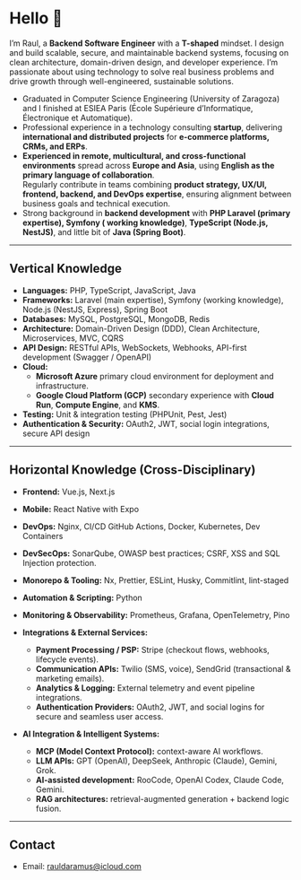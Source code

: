 # Hello 👋

I’m Raul, a **Backend Software Engineer** with a **T-shaped** mindset. I design and build scalable, secure, and maintainable backend systems, focusing on clean architecture, domain-driven design, and developer experience. I’m passionate about using technology to solve real business problems and drive growth through well-engineered, sustainable solutions.

- Graduated in Computer Science Engineering (University of Zaragoza) and I finished at  ESIEA Paris (École Supérieure d’Informatique, Électronique et Automatique).  
- Professional experience in a technology consulting **startup**, delivering **international and distributed projects** for **e-commerce platforms, CRMs, and ERPs**.  
- **Experienced in remote, multicultural, and cross-functional environments** spread across **Europe and Asia**, using **English as the primary language of collaboration**.  
  Regularly contribute in teams combining **product strategy, UX/UI, frontend, backend, and DevOps expertise**, ensuring alignment between business goals and technical execution.  
- Strong background in **backend development** with **PHP Laravel (primary expertise), Symfony ( working knowledge)**, **TypeScript (Node.js, NestJS)**, and little bit of **Java (Spring Boot)**.  

---

##  Vertical Knowledge

- **Languages:** PHP, TypeScript, JavaScript, Java  
- **Frameworks:** Laravel (main expertise), Symfony (working knowledge), Node.js (NestJS, Express), Spring Boot  
- **Databases:** MySQL, PostgreSQL, MongoDB, Redis  
- **Architecture:** Domain-Driven Design (DDD), Clean Architecture, Microservices, MVC, CQRS  
- **API Design:** RESTful APIs, WebSockets, Webhooks, API-first development (Swagger / OpenAPI)  
- **Cloud:**  
  - **Microsoft Azure** primary cloud environment for deployment and infrastructure.  
  - **Google Cloud Platform (GCP)** secondary experience with **Cloud Run**, **Compute Engine**, and **KMS**.  
- **Testing:** Unit & integration testing (PHPUnit, Pest, Jest)  
- **Authentication & Security:** OAuth2, JWT, social login integrations, secure API design  

---

##  Horizontal Knowledge (Cross-Disciplinary)

- **Frontend:** Vue.js, Next.js
- **Mobile:** React Native with Expo  
- **DevOps:**   Nginx, CI/CD GitHub Actions, Docker, Kubernetes, Dev Containers 
- **DevSecOps:**  SonarQube, OWASP best practices; CSRF, XSS and SQL Injection protection.  
- **Monorepo & Tooling:** Nx, Prettier, ESLint, Husky, Commitlint, lint-staged  
- **Automation & Scripting:** Python  
- **Monitoring & Observability:** Prometheus, Grafana, OpenTelemetry, Pino  

- **Integrations & External Services:**  
  - **Payment Processing / PSP:** Stripe (checkout flows, webhooks, lifecycle events).  
  - **Communication APIs:** Twilio (SMS, voice), SendGrid (transactional & marketing emails).  
  - **Analytics & Logging:** External telemetry and event pipeline integrations.  
  - **Authentication Providers:** OAuth2, JWT, and social logins for secure and seamless user access.  
- **AI Integration & Intelligent Systems:**  
  - **MCP (Model Context Protocol):** context-aware AI workflows.  
  - **LLM APIs:** GPT (OpenAI), DeepSeek, Anthropic (Claude), Gemini, Grok.  
  - **AI-assisted development:** RooCode, OpenAI Codex, Claude Code, Gemini.  
  - **RAG architectures:** retrieval-augmented generation + backend logic fusion.  

---

##  Contact

- Email: [rauldaramus@icloud.com](mailto:rauldaramus@icloud.com)

